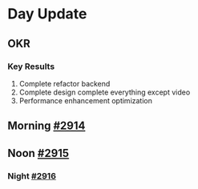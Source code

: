 # Day Update

## OKR

### Key Results

1. Complete refactor backend
2. Complete design complete everything except video
3. Performance enhancement optimization

## Morning [#2914](https://github.com/sentrei/sentrei/issues/2914)

## Noon [#2915](https://github.com/sentrei/sentrei/issues/2915)

### Night [#2916](https://github.com/sentrei/sentrei/issues/2916)
